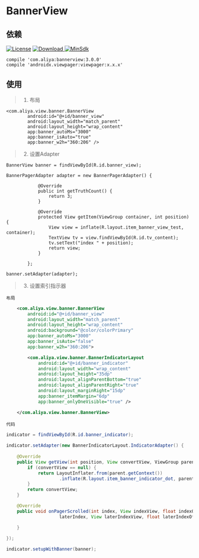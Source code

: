 # BannerView

## 依赖

[![License](https://img.shields.io/badge/License-Apache%202.0-337ab7.svg)](https://www.apache.org/licenses/LICENSE-2.0)
[![Download](https://api.bintray.com/packages/a-liya/maven/bannerview/images/download.svg?version=2.1.0) ](https://bintray.com/a-liya/maven/bannerview/2.1.0/link)
[![MinSdk](https://img.shields.io/badge/%20MinSdk%20-%2014%20-f0ad4e.svg)](https://android-arsenal.com/api?level=14)


```
compile 'com.aliya:bannerview:3.0.0'
compile 'androidx.viewpager:viewpager:x.x.x'

```

## 使用

> 1. 布局

```
<com.aliya.view.banner.BannerView
        android:id="@+id/banner_view"
        android:layout_width="match_parent"
        android:layout_height="wrap_content"
        app:banner_autoMs="3000"
        app:banner_isAuto="true"
        app:banner_w2h="360:206" />

```

> 2. 设置Adapter
```
BannerView banner = findViewById(R.id.banner_view);

BannerPagerAdapter adapter = new BannerPagerAdapter() {

            @Override
            public int getTruthCount() {
                return 3;
            }

            @Override
            protected View getItem(ViewGroup container, int position) {
                View view = inflate(R.layout.item_banner_view_test, container);
                TextView tv = view.findViewById(R.id.tv_content);
                tv.setText("index " + position);
                return view;
            }

        };

banner.setAdapter(adapter);

```

> 3. 设置索引指示器  

 `布局`

```xml
    <com.aliya.view.banner.BannerView
        android:id="@+id/banner_view"
        android:layout_width="match_parent"
        android:layout_height="wrap_content"
        android:background="@color/colorPrimary"
        app:banner_autoMs="3000"
        app:banner_isAuto="false"
        app:banner_w2h="360:206">

        <com.aliya.view.banner.BannerIndicatorLayout
            android:id="@+id/banner_indicator"
            android:layout_width="wrap_content"
            android:layout_height="35dp"
            android:layout_alignParentBottom="true"
            android:layout_alignParentRight="true"
            android:layout_marginRight="15dp"
            app:banner_itemMargin="6dp"
            app:banner_onlyOneVisible="true" />

    </com.aliya.view.banner.BannerView>
```

 `代码`  
```java
indicator = findViewById(R.id.banner_indicator);
        
indicator.setAdapter(new BannerIndicatorLayout.IndicatorAdapter() {
        
    @Override
    public View getView(int position, View convertView, ViewGroup parent) {
        if (convertView == null) {
            return LayoutInflater.from(parent.getContext())
                    .inflate(R.layout.item_banner_indicator_dot, parent);
        }
        return convertView;
    }

    @Override
    public void onPagerScrolled(int index, View indexView, float indexOffset, int
                    laterIndex, View laterIndexView, float laterIndexOffset) {

    }
            
});

indicator.setupWithBanner(banner);

```

